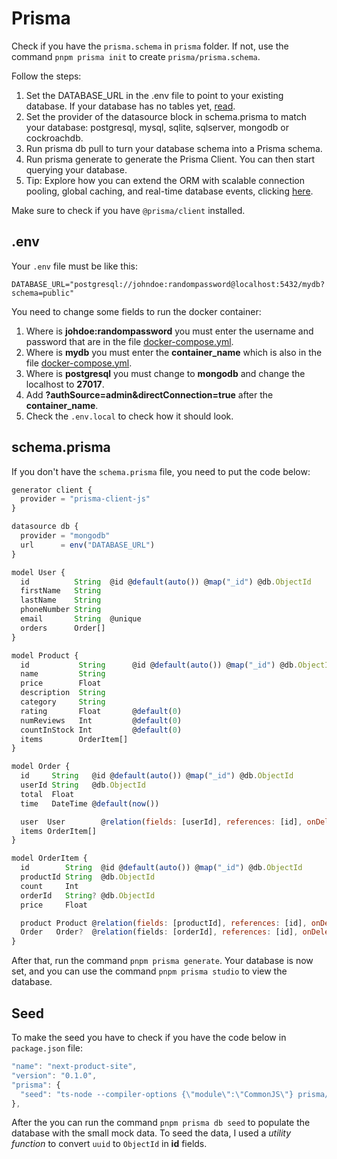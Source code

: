 # Prisma

Check if you have the `prisma.schema` in `prisma` folder. If not, use the command `pnpm prisma init` to create `prisma/prisma.schema`.

Follow the steps:

1. Set the DATABASE_URL in the .env file to point to your existing database. If your database has no tables yet, [read](https://pris.ly/d/getting-started).
2. Set the provider of the datasource block in schema.prisma to match your database: postgresql, mysql, sqlite, sqlserver, mongodb or cockroachdb.
3. Run prisma db pull to turn your database schema into a Prisma schema.
4. Run prisma generate to generate the Prisma Client. You can then start querying your database.
5. Tip: Explore how you can extend the ORM with scalable connection pooling, global caching, and real-time database events, clicking [here](https://pris.ly/cli/beyond-orm).

Make sure to check if you have `@prisma/client` installed.

## .env

Your `.env` file must be like this:

```
DATABASE_URL="postgresql://johndoe:randompassword@localhost:5432/mydb?schema=public"
```

You need to change some fields to run the docker container:

1. Where is **johdoe:randompassword** you must enter the username and password that are in the file [docker-compose.yml](./../../../infra/docker-compose.yml).
2. Where is **mydb** you must enter the **container_name** which is also in the file [docker-compose.yml](./../../../infra/docker-compose.yml).
3. Where is **postgresql** you must change to **mongodb** and change the localhost to **27017**.
4. Add **?authSource=admin&directConnection=true** after the **container_name**.
5. Check the `.env.local` to check how it should look.

## schema.prisma

If you don't have the `schema.prisma` file, you need to put the code below:

```js
generator client {
  provider = "prisma-client-js"
}

datasource db {
  provider = "mongodb"
  url      = env("DATABASE_URL")
}

model User {
  id          String  @id @default(auto()) @map("_id") @db.ObjectId
  firstName   String
  lastName    String
  phoneNumber String
  email       String  @unique
  orders      Order[]
}

model Product {
  id           String      @id @default(auto()) @map("_id") @db.ObjectId
  name         String
  price        Float
  description  String
  category     String
  rating       Float       @default(0)
  numReviews   Int         @default(0)
  countInStock Int         @default(0)
  items        OrderItem[]
}

model Order {
  id     String   @id @default(auto()) @map("_id") @db.ObjectId
  userId String   @db.ObjectId
  total  Float
  time   DateTime @default(now())

  user  User        @relation(fields: [userId], references: [id], onDelete: Cascade)
  items OrderItem[]
}

model OrderItem {
  id        String  @id @default(auto()) @map("_id") @db.ObjectId
  productId String  @db.ObjectId
  count     Int
  orderId   String? @db.ObjectId
  price     Float

  product Product @relation(fields: [productId], references: [id], onDelete: Cascade)
  Order   Order?  @relation(fields: [orderId], references: [id], onDelete: Cascade)
}
```

After that, run the command `pnpm prisma generate`.
Your database is now set, and you can use the command `pnpm prisma studio` to view the database.

## Seed

To make the seed you have to check if you have the code below in `package.json` file:

```js
"name": "next-product-site",
"version": "0.1.0",
"prisma": {
  "seed": "ts-node --compiler-options {\"module\":\"CommonJS\"} prisma/seed.ts"
},
```

After the you can run the command `pnpm prisma db seed` to populate the database with the small mock data. To seed the data, I used a _utility function_ to convert `uuid` to `ObjectId` in **id** fields.
